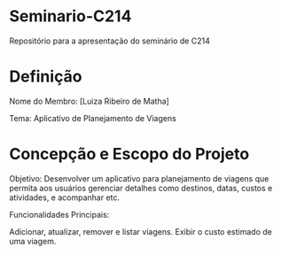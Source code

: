 # Seminario-C214
Repositório para a apresentação do seminário de C214

# Definição 
Nome do Membro: [Luiza Ribeiro de Matha]

Tema: Aplicativo de Planejamento de Viagens

# Concepção e Escopo do Projeto

Objetivo: Desenvolver um aplicativo para planejamento de viagens que permita aos usuários gerenciar detalhes como destinos, datas, custos e atividades, e acompanhar etc.

Funcionalidades Principais:

Adicionar, atualizar, remover e listar viagens.
Exibir o custo estimado de uma viagem.